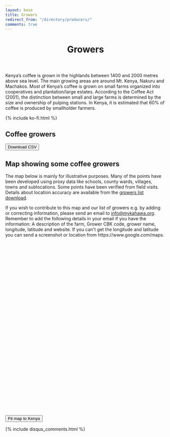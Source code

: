 ```yaml
---
layout: base
title: Growers
redirect_from: "/directory/producers/"
comments: true
---
```

<header>
  <div class="container">
    <div class="header-content">
      <h1>Growers</h1>
    </div>
  </div>
</header>

<article>
  <div class="container">
    <div class="row">
      <div class="col-md-8 mx-auto">
        <p class="lead">
          Kenya’s coffee is grown in the highlands between 1400 and 2000 metres above sea level. The main growing areas are around Mt. Kenya, Nakuru and Machakos. Most of Kenya’s coffee is grown on small farms organized into cooperatives and plantation/large estates. According to the Coffee Act (2001), the distinction between small and large farms is determined by the size and ownership of pulping stations. In Kenya, it is estimated that 60% of coffee is produced by smallholder farmers.
        </p>
        {% include ko-fi.html %}
        <h2>Coffee growers</h2>
          <div>
          <a href="/data/growers/coffeegrowers.csv">
            <button>Download CSV</button>
          </a>  
          </div>  
          <div id="coffeegrowerstable"></div>
          <h2>Map showing some coffee growers</h2>
          <p>The map below is mainly for illustrative purposes. Many of the points have been developed using proxy data like schools, county wards, villages, towns and sublocations. Some points have been verified from field visits. Details about location accuracy are available from the <a href="/data/growers/coffeegrowers.csv">growers list download</a>. </p>
          <p>If you wish to contribute to this map and our list of growers e.g. by adding or correcting information,  please send an email to  <a href="mailto:info@mahwa.org?subject=Add%2Fedit%20coffee%20grower%20location">info@mykahawa.org</a>. Remember to add the following details in your email if you have the information: A description of the farm, Grower CBK code, grower name, longitude, latitude and website. If you can't get the longitude and latitude you can send a screenshot or location from https://www.google.com/maps.</p>
          <div id='map' style='width: 700px; height: 525px;'></div><br />
          <button id="fit">Fit map to Kenya</button>
      </div>
    </div>
  </div>

  {% include disqus_comments.html %}
</article>

<link href="https://unpkg.com/tabulator-tables@4.8.1/dist/css/tabulator.min.css" rel="stylesheet">
<script type="text/javascript" src="https://unpkg.com/tabulator-tables@4.8.1/dist/js/tabulator.min.js"></script>
<script src="https://cdn.jsdelivr.net/npm/promise-polyfill@8/dist/polyfill.min.js"></script>
<script type="text/javascript" src="/data/growers/coffeegrowers.json"></script>

<script type="text/javascript">	
	var local_data = coffeegrowers_data;  <!-- name inside json file -->
	var table = new Tabulator("#coffeegrowerstable", {
    height:"500px",
		data: local_data,
		ajaxProgressiveLoad:"scroll",
		layout:"fitColumns",
    virtualDomHoz:true,
		columns:[
		{title:"#", formatter:"rownum", align:"center", width:80},
		{title:"Ref",   field:"title"},
		{title:"Grower name",   field:"producer_name"},
    {title:"Category",   field:"actor"},
		],
	});
</script>
 

<script>
	mapboxgl.accessToken = 'pk.eyJ1IjoibXlrYWhhd2EiLCJhIjoiY2tmbXV4bHJ0MDUxZTJybXBsd2JzaDZoeiJ9.8M1YZahCfMJkuGixC3XmVg';
var map = new mapboxgl.Map({
container: 'map',
style: 'mapbox://styles/mapbox/streets-v11',
center: [38,1],
zoom: 6
});
 
map.on('load', function () {
map.addSource('places', {
'type': 'geojson',
'data': 'data/growers/coffeegrowers_location.geojson'
});
// Add a layer showing the places.
map.addLayer({
'id': 'places',
'type': 'symbol',
'source': 'places',
'layout': {
'text-field': ['get', 'producer_name'],
'text-variable-anchor': ['top', 'bottom', 'left', 'right'],
'text-radial-offset': 0.5,
'text-justify': 'auto',
//if you want to make icon-image generic replace farm with {icon} and add Maki icon name in properties e.g. "icon": "farm"
'icon-image': 'farm-15',
'icon-allow-overlap': true
}
});
 
// When a click event occurs on a feature in the places layer, open a popup at the
// location of the feature, with description HTML from its properties.
map.on('click', 'places', function (e) {
var coordinates = e.features[0].geometry.coordinates.slice();
var description = e.features[0].properties.cbk_growers_code;
 
// Ensure that if the map is zoomed out such that multiple
// copies of the feature are visible, the popup appears
// over the copy being pointed to.
while (Math.abs(e.lngLat.lng - coordinates[0]) > 180) {
coordinates[0] += e.lngLat.lng > coordinates[0] ? 360 : -360;
}
 
new mapboxgl.Popup()
.setLngLat(coordinates)
.setHTML(description)
.addTo(map);
});
 
// Change the cursor to a pointer when the mouse is over the places layer.
map.on('mouseenter', 'places', function () {
map.getCanvas().style.cursor = 'pointer';
});
 
// Change it back to a pointer when it leaves.
map.on('mouseleave', 'places', function () {
map.getCanvas().style.cursor = '';
});
});

// Fit to Kenya
document.getElementById('fit').addEventListener('click', function () {
      map.fitBounds([
          [32.958984, -5.353521],
          [43.50585, 5.615985]
      ]);
   });

// Geocoder
var geocoder = new MapboxGeocoder({ // Initialize the geocoder
  accessToken: mapboxgl.accessToken, // Set the access token
  mapboxgl: mapboxgl, // Set the mapbox-gl instance
  marker: false, // Do not use the default marker style
  placeholder: 'Search in Kenya', //Remind users of search limit
  bbox: [32.958984, -5.353521, 43.50585, 5.615985], // Boundary for Berkeley
});

// Add the geocoder to the map
map.addControl(geocoder);

</script>
